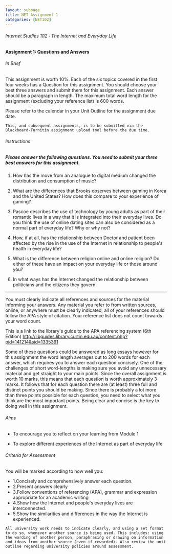 ```yaml
---
layout: subpage
title: NET Assignment 1
categories: [NET102]
---
```

###### Internet Studies 102 : The Internet and Everyday Life
   
#### Assignment 1: Questions and Answers

###### In Brief

This assignment is worth 10%. Each of the six topics covered in the first four weeks has a Question for this assignment. You should choose your best three answers and submit them for this assignment. Each answer should be a paragraph in length. The maximum total word length for the assignment (excluding your reference list) is 600 words.

Please refer to the calendar in your Unit Outline for the assignment due date.

```
This, and subsequent assignments, is to be submitted via the Blackboard-Turnitin assignment upload tool before the due time.
```

###### Instructions

##### Please answer the following questions. You need to submit your three best answers for this assignment.

1. How has the move from an analogue to digital medium changed the distribution and consumption of music?

2. What are the differences that Brooks observes between gaming in Korea and the United States? How does this compare to your experience of gaming?

3. Pascoe describes the use of technology by young adults as part of their romantic lives in a way that it is integrated into their everyday lives. Do you think the use of online dating sites can also be considered as a normal part of everyday life? Why or why not?

4. How, if at all, has the relationship between Doctor and patient been affected by the rise in the use of the Internet in relationship to people's health in everyday life?

5. What is the difference between religion online and online religion? Do either of these have an impact on your everyday life or those around you?

6. In what ways has the Internet changed the relationship between politicians and the citizens they govern.

--- 

You must clearly indicate all references and sources for the material informing your answers. Any material you refer to from written sources, online, or anywhere must be clearly indicated; all of your references should follow the APA style of citation. Your reference list does not count towards your word count.

This is a link to the library's guide to the APA referencing system (6th Edition) http://libguides.library.curtin.edu.au/content.php?pid=141214&sid=1335391

Some of these questions could be answered as long essays however for this assignment the word length averages out to 200 words for each answer, which requires you to answer each question concisely.  One of the challenges of short word-lengths is making sure you avoid any unnecessary material and get straight to your main points.  Since the overall assignment is worth 10 marks, this means that each question is worth approximately 3 marks.  It follows that for each question there are (at least) three full and distinct points you should be making.  Since there is probably a lot more than three points possible for each question, you need to select what you think are the most important points.  Being clear and concise is the key to doing well in this assignment.


###### Aims

- To encourage you to reflect on your learning from Module 1


- To explore different experiences of the Internet as part of everyday life


###### Criteria for Assessment

You will be marked according to how well you:
- 1.Concisely and comprehensively answer each question.
- 2.Present answers clearly
- 3.Follow conventions of referencing (APA), grammar and expression appropriate for an academic writing
- 4.Show how the Internet and people's everyday lives are interconnected.
- 5.Show the similarities and differences in the way the Internet is experienced.

```
All university work needs to indicate clearly, and using a set format to do so, whenever another source is being used. This includes: using the wording of another person, paraphrasing or drawing on information and ideas from another source (even if reworded). Also review the unit outline regarding university policies around assessment.
```
